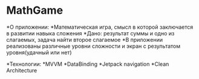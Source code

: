 # MathGame

*О приложении: 
 *Математическая игра, смысл в которой заключается в развитии навыка сложения
 *Дано: результат суммы и одно из слагаемых, задача найти второе слагаемое
 *В приложении реализованы различные уровни сложности и экран с результатом уровня(удачный или нет)

*Технологии: 
 *MVVM
 *DataBinding
 *Jetpack navigation 
 *Clean Architecture 


